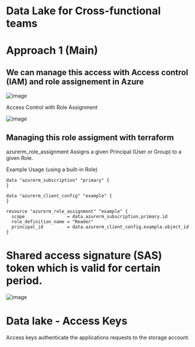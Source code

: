 # Data Lake for Cross-functional teams

# Approach 1 (Main)

## We can manage this access with Access control (IAM) and role assignement in Azure

![image](https://user-images.githubusercontent.com/23280140/152230829-068c3cb4-9d18-45d1-ac29-2ac6c68ac511.png)

Access Control with Role Assignment

![image](https://user-images.githubusercontent.com/23280140/152231036-4954966e-4c77-4468-b04a-58b93e36393b.png)

## Managing this role assigment with terraform 

azurerm_role_assignment
Assigns a given Principal (User or Group) to a given Role.

Example Usage (using a built-in Role)


```
data "azurerm_subscription" "primary" {
}

data "azurerm_client_config" "example" {
}

resource "azurerm_role_assignment" "example" {
  scope                = data.azurerm_subscription.primary.id
  role_definition_name = "Reader"
  principal_id         = data.azurerm_client_config.example.object_id
}

```

# Shared access signature (SAS) token which is valid for certain period.

![image](https://user-images.githubusercontent.com/23280140/152232071-fb03f5bb-63af-4b73-83ba-6a2477c81981.png)


# Data lake - Access Keys

Access keys authenticate the applications requests to the storage account.





